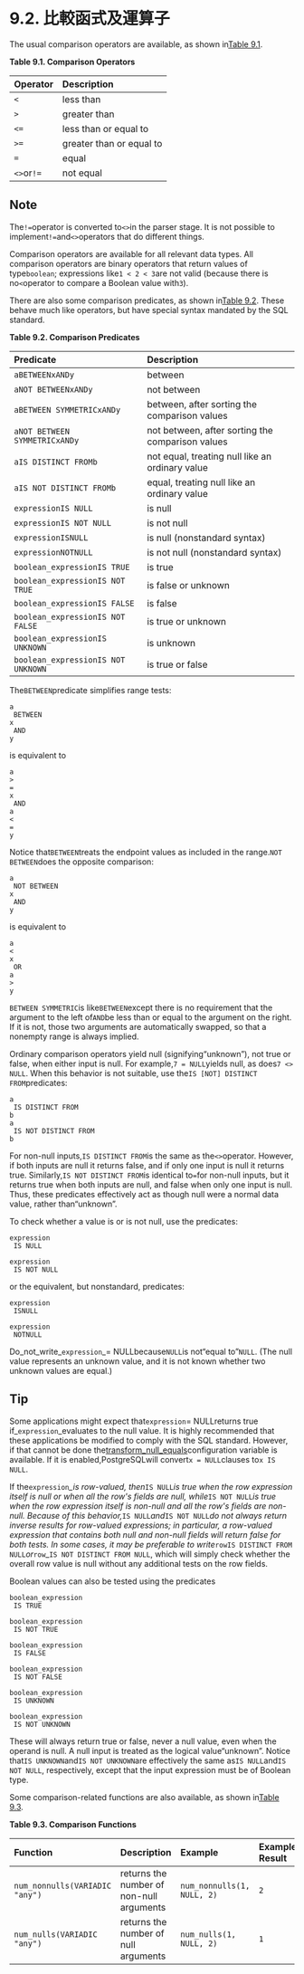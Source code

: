# 9.2. 比較函式及運算子

The usual comparison operators are available, as shown in[Table 9.1](https://www.postgresql.org/docs/10/static/functions-comparison.html#functions-comparison-op-table).

**Table 9.1. Comparison Operators**

| Operator | Description |
| :--- | :--- |
| `<` | less than |
| `>` | greater than |
| `<=` | less than or equal to |
| `>=` | greater than or equal to |
| `=` | equal |
| `<>`or`!=` | not equal |

## Note

The`!=`operator is converted to`<>`in the parser stage. It is not possible to implement`!=`and`<>`operators that do different things.

Comparison operators are available for all relevant data types. All comparison operators are binary operators that return values of type`boolean`; expressions like`1 < 2 < 3`are not valid \(because there is no`<`operator to compare a Boolean value with`3`\).

There are also some comparison predicates, as shown in[Table 9.2](https://www.postgresql.org/docs/10/static/functions-comparison.html#functions-comparison-pred-table). These behave much like operators, but have special syntax mandated by the SQL standard.

**Table 9.2. Comparison Predicates**

| Predicate | Description |
| :--- | :--- |
| `aBETWEENxANDy` | between |
| `aNOT BETWEENxANDy` | not between |
| `aBETWEEN SYMMETRICxANDy` | between, after sorting the comparison values |
| `aNOT BETWEEN SYMMETRICxANDy` | not between, after sorting the comparison values |
| `aIS DISTINCT FROMb` | not equal, treating null like an ordinary value |
| `aIS NOT DISTINCT FROMb` | equal, treating null like an ordinary value |
| `expressionIS NULL` | is null |
| `expressionIS NOT NULL` | is not null |
| `expressionISNULL` | is null \(nonstandard syntax\) |
| `expressionNOTNULL` | is not null \(nonstandard syntax\) |
| `boolean_expressionIS TRUE` | is true |
| `boolean_expressionIS NOT TRUE` | is false or unknown |
| `boolean_expressionIS FALSE` | is false |
| `boolean_expressionIS NOT FALSE` | is true or unknown |
| `boolean_expressionIS UNKNOWN` | is unknown |
| `boolean_expressionIS NOT UNKNOWN` | is true or false |

The`BETWEEN`predicate simplifies range tests:

```text
a
 BETWEEN 
x
 AND 
y
```

is equivalent to

```text
a
>
= 
x
 AND 
a
<
= 
y
```

Notice that`BETWEEN`treats the endpoint values as included in the range.`NOT BETWEEN`does the opposite comparison:

```text
a
 NOT BETWEEN 
x
 AND 
y
```

is equivalent to

```text
a
<
x
 OR 
a
>
y
```

`BETWEEN SYMMETRIC`is like`BETWEEN`except there is no requirement that the argument to the left of`AND`be less than or equal to the argument on the right. If it is not, those two arguments are automatically swapped, so that a nonempty range is always implied.

Ordinary comparison operators yield null \(signifying“unknown”\), not true or false, when either input is null. For example,`7 = NULL`yields null, as does`7 <> NULL`. When this behavior is not suitable, use the`IS [NOT] DISTINCT FROM`predicates:

```text
a
 IS DISTINCT FROM 
b
a
 IS NOT DISTINCT FROM 
b
```

For non-null inputs,`IS DISTINCT FROM`is the same as the`<>`operator. However, if both inputs are null it returns false, and if only one input is null it returns true. Similarly,`IS NOT DISTINCT FROM`is identical to`=`for non-null inputs, but it returns true when both inputs are null, and false when only one input is null. Thus, these predicates effectively act as though null were a normal data value, rather than“unknown”.

To check whether a value is or is not null, use the predicates:

```text
expression
 IS NULL

expression
 IS NOT NULL
```

or the equivalent, but nonstandard, predicates:

```text
expression
 ISNULL

expression
 NOTNULL
```

Do_not\_write_`expression`\_= NULLbecause`NULL`is not“equal to”`NULL`. \(The null value represents an unknown value, and it is not known whether two unknown values are equal.\)

## Tip

Some applications might expect that`expression`= NULLreturns true if\_`expression`\_evaluates to the null value. It is highly recommended that these applications be modified to comply with the SQL standard. However, if that cannot be done the[transform\_null\_equals](https://www.postgresql.org/docs/10/static/runtime-config-compatible.html#guc-transform-null-equals)configuration variable is available. If it is enabled,PostgreSQLwill convert`x = NULL`clauses to`x IS NULL`.

If the`expression`_\_is row-valued, then_`IS NULL`_is true when the row expression itself is null or when all the row's fields are null, while_`IS NOT NULL`_is true when the row expression itself is non-null and all the row's fields are non-null. Because of this behavior,_`IS NULL`_and_`IS NOT NULL`_do not always return inverse results for row-valued expressions; in particular, a row-valued expression that contains both null and non-null fields will return false for both tests. In some cases, it may be preferable to write_`rowIS DISTINCT FROM NULL`_or_`row`\_`IS NOT DISTINCT FROM NULL`, which will simply check whether the overall row value is null without any additional tests on the row fields.

Boolean values can also be tested using the predicates

```text
boolean_expression
 IS TRUE

boolean_expression
 IS NOT TRUE

boolean_expression
 IS FALSE

boolean_expression
 IS NOT FALSE

boolean_expression
 IS UNKNOWN

boolean_expression
 IS NOT UNKNOWN
```

These will always return true or false, never a null value, even when the operand is null. A null input is treated as the logical value“unknown”. Notice that`IS UNKNOWN`and`IS NOT UNKNOWN`are effectively the same as`IS NULL`and`IS NOT NULL`, respectively, except that the input expression must be of Boolean type.

Some comparison-related functions are also available, as shown in[Table 9.3](https://www.postgresql.org/docs/10/static/functions-comparison.html#functions-comparison-func-table).

**Table 9.3. Comparison Functions**

| Function | Description | Example | Example Result |
| :--- | :--- | :--- | :--- |
| `num_nonnulls(VARIADIC "any")` | returns the number of non-null arguments | `num_nonnulls(1, NULL, 2)` | `2` |
| `num_nulls(VARIADIC "any")` | returns the number of null arguments | `num_nulls(1, NULL, 2)` | `1` |


